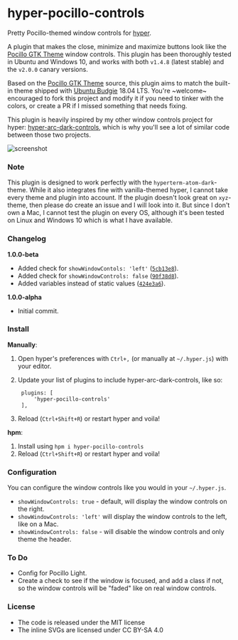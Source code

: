 # hyper-pocillo-controls
Pretty Pocillo-themed window controls for [hyper](https://github.com/zeit/hyper).

A plugin that makes the close, minimize and maximize buttons look like the [Pocillo GTK Theme](https://github.com/UbuntuBudgie/pocillo-gtk-theme) window controls. This plugin has been thoroughly tested in Ubuntu and Windows 10, and works with both `v1.4.8` (latest stable) and the `v2.0.0` canary versions.

Based on the [Pocillo GTK Theme](https://github.com/UbuntuBudgie/pocillo-gtk-theme) source, this plugin aims to match the built-in theme shipped with [Ubuntu Budgie](https://ubuntubudgie.org) 18.04 LTS. You're ~welcome~ encouraged to fork this project and modify it if you need to tinker with the colors, or create a PR if I missed something that needs fixing.

This plugin is heavily inspired by my other window controls project for hyper: [hyper-arc-dark-controls](https://github.com/moso/hyper-arc-dark-controls), which is why you'll see a lot of similar code between those two projects.

![screenshot](https://dev.moso.io/hyper/hyper-pocillo-controls/screenshot.png)

### Note

This plugin is designed to work perfectly with the `hyperterm-atom-dark`-theme.
While it also integrates fine with vanilla-themed hyper, I cannot take every theme and plugin into account.
If the plugin doesn't look great on `xyz`-theme, then please do create an issue and I will look into it. But since I don't own a Mac, I cannot test the plugin on every OS, although it's been tested on Linux and Windows 10 which is what I have available.

### Changelog

**1.0.0-beta**
- Added check for `showWindowContols: 'left'` ([`5cb13e8`](https://github.com/moso/hyper-pocillo-controls/commit/5cb13e8a8541250a1c04efb797cf7a4847eed28e)).
- Added check for `showWindowControls: false` ([`90f38d8`](https://github.com/moso/hyper-pocillo-controls/commit/90f38d8771ef3d205e06c366cf1f2a5ddafcebd9)).
- Added variables instead of static values ([`424e3a6`](https://github.com/moso/hyper-pocillo-controls/commit/2ff955397f424e3a6d4ecd220e928d0a90a087d7)).

**1.0.0-alpha**
- Initial commit.

### Install

**Manually**:

1. Open hyper's preferences with `Ctrl+,` (or manually at `~/.hyper.js`) with your editor.
2. Update your list of plugins to include hyper-arc-dark-controls, like so:

        plugins: [
            'hyper-pocillo-controls'
        ],

3. Reload (`Ctrl+Shift+R`) or restart hyper and voila!

**hpm**:

1. Install using `hpm i hyper-pocillo-controls`
2. Reload (`Ctrl+Shift+R`) or restart hyper and voila!

### Configuration

You can configure the window controls like you would in your `~/.hyper.js`.

- `showWindowControls: true` - default, will display the window controls on the right.
- `showWindowControls: 'left'` will display the window controls to the left, like on a Mac.
- `showWindowControls: false` - will disable the window controls and only theme the header.

### To Do

- Config for Pocillo Light.
- Create a check to see if the window is focused, and add a class if not, so the window controls will be "faded" like on real window controls.

### License

- The code is released under the MIT license
- The inline SVGs are licensed under CC BY-SA 4.0
